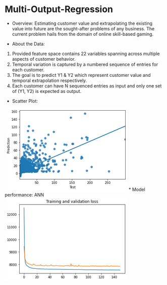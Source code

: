 # Multi-Output-Regression
* Overview:
Estimating customer value and extrapolating the existing value into future are the sought-after problems of any business. The current problem hails from the domain of online skill-based gaming.

* About the Data:
1. Provided feature space contains 22 variables spanning across multiple aspects of customer behavior.
2. Temporal variation is captured by a numbered sequence of entries for each customer.
3. The goal is to predict Y1 & Y2 which represent customer value and temporal extrapolation respectively.
4. Each customer can have N sequenced entries as input and only one set of (Y1, Y2) is expected as output.

* Scatter Plot:
<img src="https://github.com/bhatt-priyadutt/priyadutt-portfolio/blob/main/images/plot-multi.png" />
* Model performance: ANN
<img src="https://github.com/bhatt-priyadutt/priyadutt-portfolio/blob/main/images/loss-multi.png" />
